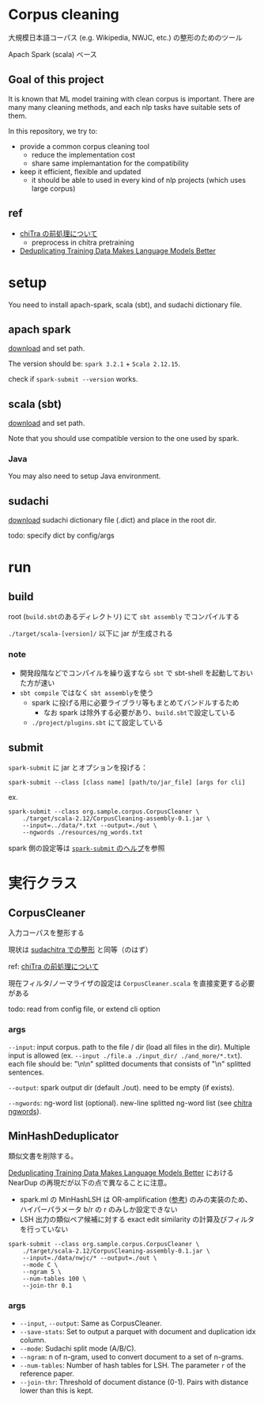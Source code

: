 # Corpus cleaning

大規模日本語コーパス (e.g. Wikipedia, NWJC, etc.) の整形のためのツール

Apach Spark (scala) ベース

## Goal of this project

It is known that ML model training with clean corpus is important.
There are many many cleaning methods, and each nlp tasks have suitable sets of them.

In this repository, we try to:

- provide a common corpus cleaning tool
  - reduce the implementation cost
  - share same implemantation for the compatibility
- keep it efficient, flexible and updated
  - it should be able to used in every kind of nlp projects (which uses large corpus)

## ref

- [chiTra の前処理について](https://docs.google.com/document/d/1colWQgSc22rzLHKdCH78BgtRLydGMZX-D-FAT6rD8iY/edit#heading=h.msy5fu9l7egn)
  - preprocess in chitra pretraining
- [Deduplicating Training Data Makes Language Models Better](https://arxiv.org/abs/2107.06499)

# setup

You need to install apach-spark, scala (sbt), and sudachi dictionary file.

## apach spark

[download](https://spark.apache.org/downloads.html) and set path.

The version should be: `spark 3.2.1` + `Scala 2.12.15`.

check if `spark-submit --version` works.

## scala (sbt)

[download](https://www.scala-sbt.org/download.html) and set path.

Note that you should use compatible version to the one used by spark.

### Java

You may also need to setup Java environment.

## sudachi

[download](http://sudachi.s3-website-ap-northeast-1.amazonaws.com/sudachidict/) sudachi dictionary file (.dict) and place in the root dir.

todo: specify dict by config/args

# run

## build

root (`build.sbt`のあるディレクトリ) にて `sbt assembly` でコンパイルする

`./target/scala-[version]/` 以下に jar が生成される

### note

- 開発段階などでコンパイルを繰り返すなら `sbt` で sbt-shell を起動しておいた方が速い
- `sbt compile` ではなく `sbt assembly`を使う
  - spark に投げる用に必要ライブラリ等もまとめてバンドルするため
    - なお spark は除外する必要があり、`build.sbt`で設定している
  - `./project/plugins.sbt` にて設定している

## submit

`spark-submit` に jar とオプションを投げる：

```
spark-submit --class [class name] [path/to/jar_file] [args for cli]
```

ex.

```
spark-submit --class org.sample.corpus.CorpusCleaner \
    ./target/scala-2.12/CorpusCleaning-assembly-0.1.jar \
    --input=../data/*.txt --output=./out \
    --ngwords ./resources/ng_words.txt
```

spark 側の設定等は [`spark-submit` のヘルプ](https://spark.apache.org/docs/latest/submitting-applications.html)を参照

# 実行クラス

## CorpusCleaner

入力コーパスを整形する

現状は [sudachitra での整形](https://github.com/WorksApplications/SudachiTra/tree/main/pretraining/bert#2-preprocessing-corpus-cleaning) と同等（のはず）

ref: [chiTra の前処理について](https://docs.google.com/document/d/1colWQgSc22rzLHKdCH78BgtRLydGMZX-D-FAT6rD8iY/edit#heading=h.msy5fu9l7egn)

現在フィルタ/ノーマライザの設定は `CorpusCleaner.scala` を直接変更する必要がある

todo: read from config file, or extend cli option

### args

`--input`: input corpus. path to the file / dir (load all files in the dir). Multiple input is allowed (ex. `--input ./file.a ./input_dir/ ./and_more/*.txt`).
each file should be: "\n\n" splitted documents that consists of "\n" splitted sentences.

`--output`: spark output dir (default ./out). need to be empty (if exists).

`--ngwords`: ng-word list (optional). new-line splitted ng-word list (see [chitra ngwords](https://github.com/WorksApplications/SudachiTra/blob/main/pretraining/bert/resources/ng_words.txt)).

## MinHashDeduplicator

類似文書を削除する。

[Deduplicating Training Data Makes Language Models Better](https://arxiv.org/abs/2107.06499) における NearDup の再現だが以下の点で異なることに注意。

- spark.ml の MinHashLSH は OR-amplification ([参考](https://en.wikipedia.org/wiki/Locality-sensitive_hashing#:~:text=%5Bhow%3F%5D-,Amplification,-%5Bedit%5D)) のみの実装のため、ハイパーパラメータ b/r の r のみしか設定できない
- LSH 出力の類似ペア候補に対する exact edit similarity の計算及びフィルタを行っていない

```
spark-submit --class org.sample.corpus.CorpusCleaner \
    ./target/scala-2.12/CorpusCleaning-assembly-0.1.jar \
    --input=./data/nwjc/* --output=./out \
    --mode C \
    --ngram 5 \
    --num-tables 100 \
    --join-thr 0.1
```

### args

- `--input`, `--output`: Same as CorpusCleaner.
- `--save-stats`: Set to output a parquet with document and duplication idx column.
- `--mode`: Sudachi split mode (A/B/C).
- `--ngram`: n of n-gram, used to convert document to a set of n-grams.
- `--num-tables`: Number of hash tables for LSH. The parameter `r` of the reference paper.
- `--join-thr`: Threshold of document distance (0-1). Pairs with distance lower than this is kept.
